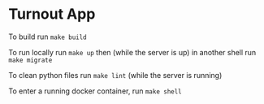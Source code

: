 # Turnout App

To build run `make build`

To run locally run `make up` then (while the server is up) in another shell run `make migrate`

To clean python files run `make lint` (while the server is running)

To enter a running docker container, run `make shell`
